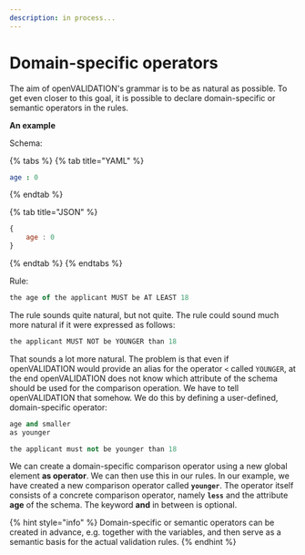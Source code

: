 ```yaml
---
description: in process...
---
```


# Domain-specific operators

The aim of openVALIDATION's grammar is to be as natural as possible. To get even closer to this goal, it is possible to declare domain-specific or semantic operators in the rules.

**An example**

Schema:

{% tabs %}
{% tab title="YAML" %}
```yaml
age : 0
```
{% endtab %}

{% tab title="JSON" %}
```javascript
{
    age : 0
}
```
{% endtab %}
{% endtabs %}

Rule:

```coffeescript
the age of the applicant MUST be AT LEAST 18
```

The rule sounds quite natural, but not quite. The rule could sound much more natural if it were expressed as follows:

```coffeescript
the applicant MUST NOT be YOUNGER than 18
```

That sounds a lot more natural. The problem is that even if openVALIDATION would provide an alias for the operator `<` called `YOUNGER`, at the end openVALIDATION does not know which attribute of the schema should be used for the comparison operation. We have to tell openVALIDATION that somehow. We do this by defining a user-defined, domain-specific operator:

```coffeescript
age and smaller
as younger

the applicant must not be younger than 18
```

We can create a domain-specific comparison operator using a new global element **as operator**. We can then use this in our rules. In our example, we have created a new comparison operator called **`younger`**. The operator itself consists of a concrete comparison operator, namely **`less`** and the attribute **age** of the schema. The keyword **and** in between is optional. 

{% hint style="info" %}
Domain-specific or semantic operators can be created in advance, e.g. together with the variables, and then serve as a semantic basis for the actual validation rules.
{% endhint %}



